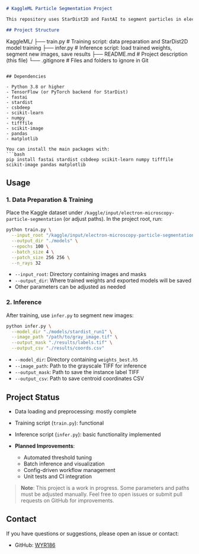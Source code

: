 ```markdown
# KaggleML Particle Segmentation Project

This repository uses StarDist2D and FastAI to segment particles in electron microscopy images. The project is still under development and not yet complete.

## Project Structure

```

KaggleML/
├── train.py        # Training script: data preparation and StarDist2D model training
├── infer.py        # Inference script: load trained weights, segment new images, save results
├── README.md       # Project description (this file)
└── .gitignore      # Files and folders to ignore in Git

````

## Dependencies

- Python 3.8 or higher  
- TensorFlow (or PyTorch backend for StarDist)  
- fastai  
- stardist  
- csbdeep  
- scikit-learn  
- numpy  
- tifffile  
- scikit-image  
- pandas  
- matplotlib  

You can install the main packages with:
```bash
pip install fastai stardist csbdeep scikit-learn numpy tifffile scikit-image pandas matplotlib
````

## Usage

### 1. Data Preparation & Training

Place the Kaggle dataset under `/kaggle/input/electron-microscopy-particle-segmentation` (or adjust paths).
In the project root, run:

```bash
python train.py \
  --input_root "/kaggle/input/electron-microscopy-particle-segmentation" \
  --output_dir "./models" \
  --epochs 100 \
  --batch_size 4 \
  --patch_size 256 256 \
  --n_rays 32
```

* `--input_root`: Directory containing images and masks
* `--output_dir`: Where trained weights and exported models will be saved
* Other parameters can be adjusted as needed

### 2. Inference

After training, use `infer.py` to segment new images:

```bash
python infer.py \
  --model_dir "./models/stardist_run1" \
  --image_path "/path/to/gray_image.tif" \
  --output_mask "./results/labels.tif" \
  --output_csv "./results/coords.csv"
```

* `--model_dir`: Directory containing `weights_best.h5`
* `--image_path`: Path to the grayscale TIFF for inference
* `--output_mask`: Path to save the instance label TIFF
* `--output_csv`: Path to save centroid coordinates CSV

## Project Status

* Data loading and preprocessing: mostly complete
* Training script (`train.py`): functional
* Inference script (`infer.py`): basic functionality implemented
* **Planned Improvements**:

  * Automated threshold tuning
  * Batch inference and visualization
  * Config-driven workflow management
  * Unit tests and CI integration

> **Note**: This project is a work in progress. Some parameters and paths must be adjusted manually. Feel free to open issues or submit pull requests on GitHub for improvements.

## Contact

If you have questions or suggestions, please open an issue or contact:

* GitHub: [WYR186](https://github.com/WYR186)

